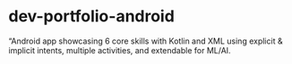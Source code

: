 # dev-portfolio-android
“Android app showcasing 6 core skills with Kotlin and XML using explicit &amp; implicit intents, multiple activities, and extendable for ML/AI.
